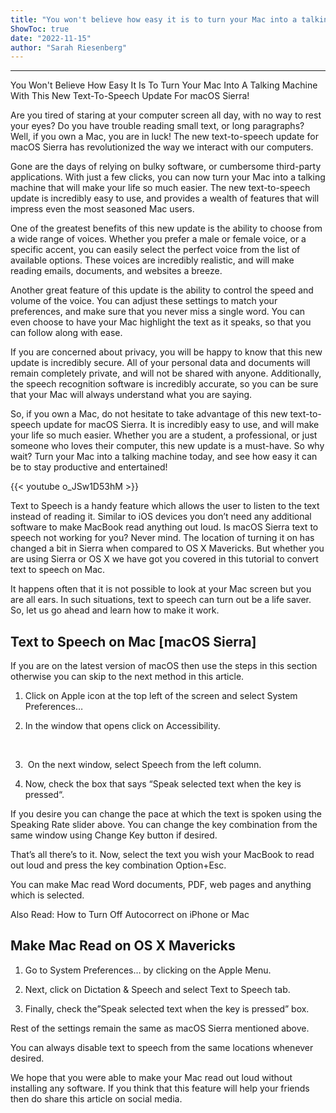```yaml
---
title: "You won't believe how easy it is to turn your Mac into a talking machine with this new text-to-speech update for macOS Sierra!"
ShowToc: true 
date: "2022-11-15"
author: "Sarah Riesenberg"
---
```

*****
You Won't Believe How Easy It Is To Turn Your Mac Into A Talking Machine With This New Text-To-Speech Update For macOS Sierra!

Are you tired of staring at your computer screen all day, with no way to rest your eyes? Do you have trouble reading small text, or long paragraphs? Well, if you own a Mac, you are in luck! The new text-to-speech update for macOS Sierra has revolutionized the way we interact with our computers.

Gone are the days of relying on bulky software, or cumbersome third-party applications. With just a few clicks, you can now turn your Mac into a talking machine that will make your life so much easier. The new text-to-speech update is incredibly easy to use, and provides a wealth of features that will impress even the most seasoned Mac users.

One of the greatest benefits of this new update is the ability to choose from a wide range of voices. Whether you prefer a male or female voice, or a specific accent, you can easily select the perfect voice from the list of available options. These voices are incredibly realistic, and will make reading emails, documents, and websites a breeze.

Another great feature of this update is the ability to control the speed and volume of the voice. You can adjust these settings to match your preferences, and make sure that you never miss a single word. You can even choose to have your Mac highlight the text as it speaks, so that you can follow along with ease.

If you are concerned about privacy, you will be happy to know that this new update is incredibly secure. All of your personal data and documents will remain completely private, and will not be shared with anyone. Additionally, the speech recognition software is incredibly accurate, so you can be sure that your Mac will always understand what you are saying.

So, if you own a Mac, do not hesitate to take advantage of this new text-to-speech update for macOS Sierra. It is incredibly easy to use, and will make your life so much easier. Whether you are a student, a professional, or just someone who loves their computer, this new update is a must-have. So why wait? Turn your Mac into a talking machine today, and see how easy it can be to stay productive and entertained!

{{< youtube o_JSw1D53hM >}} 



Text to Speech is a handy feature which allows the user to listen to the text instead of reading it. Similar to iOS devices you don’t need any additional software to make MacBook read anything out loud. Is macOS Sierra text to speech not working for you? Never mind. The location of turning it on has changed a bit in Sierra when compared to OS X Mavericks. But whether you are using Sierra or OS X we have got you covered in this tutorial to convert text to speech on Mac.
 
It happens often that it is not possible to look at your Mac screen but you are all ears. In such situations, text to speech can turn out be a life saver. So, let us go ahead and learn how to make it work.
 
## Text to Speech on Mac [macOS Sierra]
 
If you are on the latest version of macOS then use the steps in this section otherwise you can skip to the next method in this article.
 
1. Click on Apple icon at the top left of the screen and select System Preferences…
 
2. In the window that opens click on Accessibility.
 

 
 
 
3.  On the next window, select Speech from the left column.
 
4. Now, check the box that says “Speak selected text when the key is pressed“.
 
If you desire you can change the pace at which the text is spoken using the Speaking Rate slider above. You can change the key combination from the same window using Change Key button if desired.
 
That’s all there’s to it. Now, select the text you wish your MacBook to read out loud and press the key combination Option+Esc.
 
You can make Mac read Word documents, PDF, web pages and anything which is selected.
 
Also Read: How to Turn Off Autocorrect on iPhone or Mac
 
## Make Mac Read on OS X Mavericks
 
1. Go to System Preferences… by clicking on the Apple Menu.
 
2. Next, click on Dictation & Speech and select Text to Speech tab.
 
3. Finally, check the”Speak selected text when the key is pressed” box.
 
Rest of the settings remain the same as macOS Sierra mentioned above.
 
You can always disable text to speech from the same locations whenever desired.
 
We hope that you were able to make your Mac read out loud without installing any software. If you think that this feature will help your friends then do share this article on social media.




